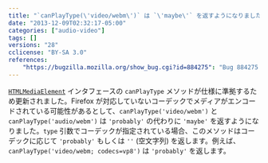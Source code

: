 ```yaml
---
title: "`canPlayType(\'video/webm\')` は `\'maybe\'` を返すようになりました"
date: "2013-12-09T02:32:17-05:00"
categories: ["audio-video"]
tags: []
versions: "28"
cclicense: "BY-SA 3.0"
references:
    "https://bugzilla.mozilla.org/show_bug.cgi?id=884275": "Bug 884275 – canPlayType(\'video/webm\') should report \'maybe\' instead of \'probably\'"
---
```

[`HTMLMediaElement`](https://developer.mozilla.org/ja/docs/Web/API/HTMLMediaElement) インタフェースの `canPlayType` メソッドが仕様に準拠するため更新されました。Firefox が対応していないコーデックでメディアがエンコードされている可能性があるとして、`canPlayType('video/webm')` と `canPlayType('audio/webm')` は `'probably'` の代わりに `'maybe'` を返すようになりました。`type` 引数でコーデックが指定されている場合、このメソッドはコーデックに応じて `'probably'` もしくは `''` (空文字列) を返します。例えば、`canPlayType('video/webm; codecs=vp8')` は `'probably'` を返します。
